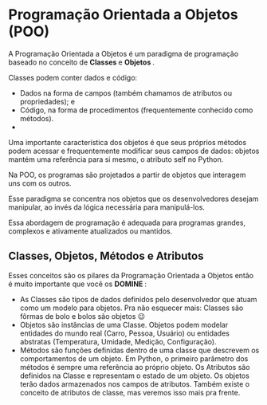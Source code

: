 <h1> Programação Orientada a Objetos (POO) </h1> 

A Programação Orientada a Objetos é um paradigma de programação baseado no conceito de <b> Classes </b> e <b> Objetos </b>.

Classes podem conter dados e código:

- Dados na forma de campos (também chamamos de atributos ou propriedades); e
- Código, na forma de procedimentos (frequentemente conhecido como métodos).
- 
Uma importante característica dos objetos é que seus próprios métodos podem acessar e frequentemente modificar seus campos de dados: objetos mantém uma referência para si mesmo, o atributo self no Python.

Na POO, os programas são projetados a partir de objetos que interagem uns com os outros.

Esse paradigma se concentra nos objetos que os desenvolvedores desejam manipular, ao invés da lógica necessária para manipulá-los.

Essa abordagem de programação é adequada para programas grandes, complexos e ativamente atualizados ou mantidos.

<h2> Classes, Objetos, Métodos e Atributos </h2>
Esses conceitos são os pilares da Programação Orientada a Objetos então é muito importante que você os <b> DOMINE </b>:

- As Classes são tipos de dados definidos pelo desenvolvedor que atuam como um modelo para objetos. Pra não esquecer mais: Classes são fôrmas de bolo e bolos são objetos :wink:
- Objetos são instâncias de uma Classe. Objetos podem modelar entidades do mundo real (Carro, Pessoa, Usuário) ou entidades abstratas (Temperatura, Umidade, Medição, Configuração).
- Métodos são funções definidas dentro de uma classe que descrevem os comportamentos de um objeto. Em Python, o primeiro parâmetro dos métodos é sempre uma referência ao próprio objeto.
Os Atributos são definidos na Classe e representam o estado de um objeto. Os objetos terão dados armazenados nos campos de atributos. Também existe o conceito de atributos de classe, mas veremos isso mais pra frente.
